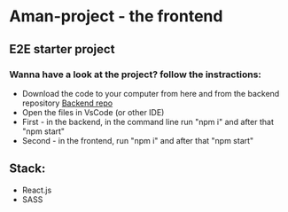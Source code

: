 <h1> Aman-project - the frontend </h1>
<h2> E2E starter project </h2>
<h3> Wanna have a look at the project? follow the instractions:</h3>
<ul>
  <li>Download the code to your computer from here and from the backend repository <a href="https://github.com/boazderi/aman-proj-backend"> Backend repo </a> </li>
  <li> Open the files in VsCode (or other IDE)</li>
  <li> First - in the backend, in the command line run "npm i" and after that "npm start" </li>
  <li> Second - in the frontend, run "npm i" and after that "npm start" </li>
</ul>

<h2>Stack: </h2>
<ul>
  <li>React.js</li>
  <li>SASS</li>
</ul>
